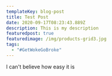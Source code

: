 ```yaml
---
templateKey: blog-post
title: Test Post
date: 2020-09-17T08:23:43.889Z
description: This is my description
featuredpost: true
featuredimage: /img/products-grid3.jpg
tags:
  - "#GetWokeGoBroke"
---
```

I can't believe how easy it is